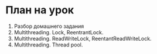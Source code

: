 # План на урок <br/>
1. Разбор домашнего задания  <br/>
2. Multithreading. Lock, ReentrantLock.  <br/>
3. Multithreading. ReadWriteLock, ReentantReadWriteLock.  <br/>
4. Multithreading. Thread pool.  <br/>
